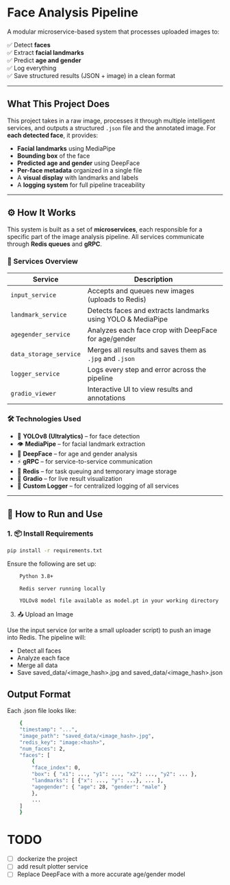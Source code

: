 #  Face Analysis Pipeline

A modular microservice-based system that processes uploaded images to:

✅ Detect **faces**  
✅ Extract **facial landmarks**  
✅ Predict **age and gender**  
✅ Log everything  
✅ Save structured results (JSON + image) in a clean format

---

##  What This Project Does

This project takes in a raw image, processes it through multiple intelligent services, and outputs a structured `.json` file and the annotated image. For **each detected face**, it provides:

- **Facial landmarks** using MediaPipe
- **Bounding box** of the face
- **Predicted age and gender** using DeepFace
- **Per-face metadata** organized in a single file
- A **visual display** with landmarks and labels
- A **logging system** for full pipeline traceability

---

## ⚙️ How It Works

This system is built as a set of **microservices**, each responsible for a specific part of the image analysis pipeline. All services communicate through **Redis queues** and **gRPC**.

### 🧩 Services Overview

| Service               | Description                                              |
|-----------------------|----------------------------------------------------------|
| `input_service`       | Accepts and queues new images (uploads to Redis)        |
| `landmark_service`    | Detects faces and extracts landmarks using YOLO & MediaPipe |
| `agegender_service`   | Analyzes each face crop with DeepFace for age/gender     |
| `data_storage_service`| Merges all results and saves them as `.jpg` and `.json` |
| `logger_service`      | Logs every step and error across the pipeline           |
| `gradio_viewer`       | Interactive UI to view results and annotations          |

### 🛠 Technologies Used

- 🧠 **YOLOv8 (Ultralytics)** – for face detection  
- 👁️ **MediaPipe** – for facial landmark extraction  
- 👤 **DeepFace** – for age and gender analysis  
- ⚡ **gRPC** – for service-to-service communication  
- 🧰 **Redis** – for task queuing and temporary image storage  
- 💬 **Gradio** – for live result visualization  
- 📝 **Custom Logger** – for centralized logging of all services  

---

## 🚀 How to Run and Use

### 1. 📦 Install Requirements

```bash
pip install -r requirements.txt
```
Ensure the following are set up:
```bash
    Python 3.8+

    Redis server running locally

    YOLOv8 model file available as model.pt in your working directory

```
3. 📤 Upload an Image

Use the input service (or write a small uploader script) to push an image into Redis. The pipeline will:

* Detect all faces
* Analyze each face
* Merge all data
* Save saved_data/<image_hash>.jpg and saved_data/<image_hash>.json


## Output Format

Each .json file looks like:
```bash
    {
    "timestamp": "...",
    "image_path": "saved_data/<image_hash>.jpg",
    "redis_key": "image:<hash>",
    "num_faces": 2,
    "faces": [
        {
        "face_index": 0,
        "box": { "x1": ..., "y1": ..., "x2": ..., "y2": ... },
        "landmarks": [ {"x": ..., "y": ...}, ... ],
        "agegender": { "age": 28, "gender": "male" }
        },
        ...
    ]
    }
```

# TODO
- [ ] dockerize the project
- [ ] add result plotter service
- [ ] Replace DeepFace with a more accurate age/gender model
